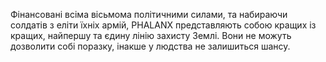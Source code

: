Фінансовані всіма вісьмома політичними силами, та набираючи солдатів з
еліти їхніх армій, PHALANX представляють собою кращих із кращих,
найпершу та єдину лінію захисту Землі. Вони не можуть дозволити собі
поразку, інакше у людства не залишиться шансу.